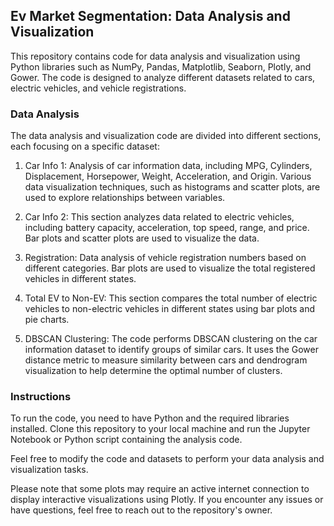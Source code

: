 ## Ev Market Segmentation: Data Analysis and Visualization

This repository contains code for data analysis and visualization using Python libraries such as NumPy, Pandas, Matplotlib, Seaborn, Plotly, and Gower. The code is designed to analyze different datasets related to cars, electric vehicles, and vehicle registrations.

### Data Analysis

The data analysis and visualization code are divided into different sections, each focusing on a specific dataset:

1. Car Info 1: Analysis of car information data, including MPG, Cylinders, Displacement, Horsepower, Weight, Acceleration, and Origin. Various data visualization techniques, such as histograms and scatter plots, are used to explore relationships between variables.

2. Car Info 2: This section analyzes data related to electric vehicles, including battery capacity, acceleration, top speed, range, and price. Bar plots and scatter plots are used to visualize the data.

3. Registration: Data analysis of vehicle registration numbers based on different categories. Bar plots are used to visualize the total registered vehicles in different states.

4. Total EV to Non-EV: This section compares the total number of electric vehicles to non-electric vehicles in different states using bar plots and pie charts.

5. DBSCAN Clustering: The code performs DBSCAN clustering on the car information dataset to identify groups of similar cars. It uses the Gower distance metric to measure similarity between cars and dendrogram visualization to help determine the optimal number of clusters.

### Instructions

To run the code, you need to have Python and the required libraries installed. Clone this repository to your local machine and run the Jupyter Notebook or Python script containing the analysis code.

Feel free to modify the code and datasets to perform your data analysis and visualization tasks.

Please note that some plots may require an active internet connection to display interactive visualizations using Plotly. If you encounter any issues or have questions, feel free to reach out to the repository's owner.
